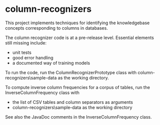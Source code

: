 column-recognizers
==================

This project implements techniques for identifying the knowledgebase concepts corresponding to columns in databases.

The column recognizer code is at a pre-release level. Essential elements still
missing include:

- unit tests
- good error handling
- a documented way of training models


To run the code, run the ColumnRecognizerPrototype class with 
column-recognizers\sample-data as the working directory.

To compute inverse column frequencies for a corpus of tables, run the 
InverseColumnFrequency class with 
- the list of CSV tables and column separators as arguments
- column-recognizers\sample-data as the working directory

See also the JavaDoc comments in the InverseColumnFrequency class.